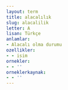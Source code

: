 ```yaml
---
layout: term
title: alacalılık
slug: alacalilik
letter: A
lisan: Türkçe
anlamlar:
- Alacalı olma durumu
ozellikler:
- - isim
ornekler:
- - ''
orneklerkaynak:
- - ''
---
```

